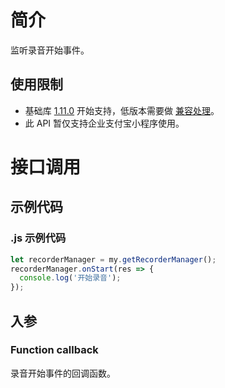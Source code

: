 # 简介

监听录音开始事件。

## 使用限制

- 基础库 [1.11.0](https://opendocs.alipay.com/mini/framework/lib) 开始支持，低版本需要做 [兼容处理](https://docs.alipay.com/mini/framework/compatibility)。
- 此 API 暂仅支持企业支付宝小程序使用。

# 接口调用

## 示例代码

### .js 示例代码

```javascript
let recorderManager = my.getRecorderManager();
recorderManager.onStart(res => {
  console.log('开始录音');
});
```

## 入参

### Function callback

录音开始事件的回调函数。
